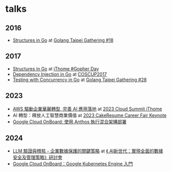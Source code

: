 # talks

## 2016

- [Structures in Go](http://go-talks.appspot.com/github.com/browny/talks/2016/structures-in-go/structures-in-go.slide) at [Golang Taipei Gathering #18](https://github.com/golangtw/GolangTaiwanGathering/tree/master/meetup/gtg18)

## 2017

- [Structures in Go](http://go-talks.appspot.com/github.com/browny/talks/2017/structures-in-go/structures-in-go.slide) at [iThome #Gopher Day](http://gopher.ithome.com.tw/speaker.html#s2010)
- [Dependency Injection in Go](https://speakerdeck.com/brownylin/dependency-injection-in-go) at [COSCUP2017](https://coscup.org/2017/#/schedule/day2/3061525)
- [Testing with Concurrency in Go](https://speakerdeck.com/brownylin/testing-with-concurrency-in-go) at [Golang Taipei Gathering #28](https://github.com/golangtw/GolangTaiwanGathering/tree/master/meetup/gtg28)

## 2023

- [AWS 驅動企業華麗轉型, 完善 AI 應用落地]() at [2023 Cloud Summit iThome](https://cloudsummit.ithome.com.tw/2023/session-page/2023)
- AI 轉型：釋放人工智慧商業價值 at [2023 CakeResume Career Fair Keynote](https://www.cake.me/campaigns/2023-Career-Fair)
- [Google Cloud OnBoard: 使用 Anthos 執行混合架構部署](https://cloudonair.withgoogle.com/events/taiwan-cloud-onboard-anthos-2023)

## 2024

- [LLM 驗證與稽核 - 企業數據保護的關鍵策略]() at [《 AI新世代：實現全面的數據安全及管理策略》研討會](https://ikala.cloud/event/20240910)
- [Google Cloud OnBoard：Google Kubernetes Engine 入門](https://cloudonair.withgoogle.com/events/taiwan-cloud-onboard-getting-started-gke-2024)
